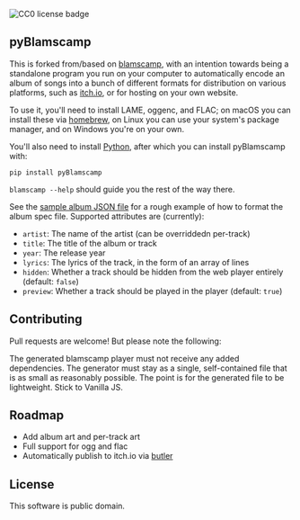 ![CC0 license badge](https://licensebuttons.net/p/zero/1.0/88x31.png)

## pyBlamscamp

This is forked from/based on [blamscamp](https://github.com/blackle/blamscamp), with an intention towards being a standalone program you run on your computer to automatically encode an album of songs into a bunch of different formats for distribution on various platforms, such as [itch.io](https://itch.io/), or for hosting on your own website.

To use it, you'll need to install LAME, oggenc, and FLAC; on macOS you can install these via [homebrew](https://brew.sh/), on Linux you can use your system's package manager, and on Windows you're on your own.

You'll also need to install [Python](https://python.org), after which you can install pyBlamscamp with:

```
pip install pyBlamscamp
```

`blamscamp --help` should guide you the rest of the way there.

See the [sample album JSON file](test_album/album.json) for a rough example of how to format the album spec file. Supported attributes are (currently):

* `artist`: The name of the artist (can be overriddedn per-track)
* `title`: The title of the album or track
* `year`: The release year
* `lyrics`: The lyrics of the track, in the form of an array of lines
* `hidden`: Whether a track should be hidden from the web player entirely (default: `false`)
* `preview`: Whether a track should be played in the player (default: `true`)

## Contributing

Pull requests are welcome! But please note the following:

The generated blamscamp player must not receive any added dependencies. The generator must stay as a single, self-contained file that is as small as reasonably possible. The point is for the generated file to be lightweight. Stick to Vanilla JS.

## Roadmap

* Add album art and per-track art
* Full support for ogg and flac
* Automatically publish to itch.io via [butler](https://itch.io/docs/butler/)

## License

This software is public domain.

